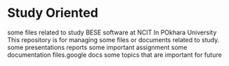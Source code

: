 # Study Oriented 
some files related to study
BESE software at NCIT In POkhara University
This repository is for managing some files or documents related to study.
some presentations reports 
some important assignment
some documentation files.google docs 
some topics that are important for future